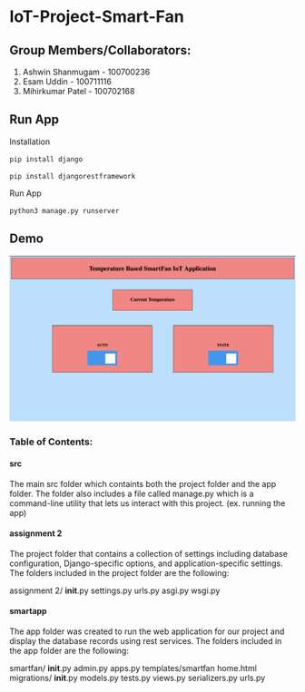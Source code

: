 # IoT-Project-Smart-Fan

## Group Members/Collaborators:

1. Ashwin Shanmugam - 100700236
2. Esam Uddin - 100711116
3. Mihirkumar Patel - 100702168

## Run App

Installation

```
pip install django
```
```
pip install djangorestframework
```

Run App

```
python3 manage.py runserver
```

## Demo

![Alt text](/app.JPG?raw=true "demo")

### Table of Contents:

#### src 

The main src folder which containts both the project folder and the app folder. The folder also includes a file called manage.py which is a command-line utility that lets us interact with this project. (ex. running the app)

#### assignment 2 

The project folder that contains a collection of settings including database configuration, Django-specific options, and application-specific settings. The folders included in the project folder are the following:

assignment 2/
    __init__.py
    settings.py
    urls.py
    asgi.py
    wsgi.py

#### smartapp

The app folder was created to run the web application for our project and display the database records using rest services. The folders included in the app folder are the following:

smartfan/
    __init__.py
    admin.py
    apps.py
    templates/smartfan
         home.html
    migrations/
        __init__.py
    models.py
    tests.py
    views.py
    serializers.py
    urls.py
